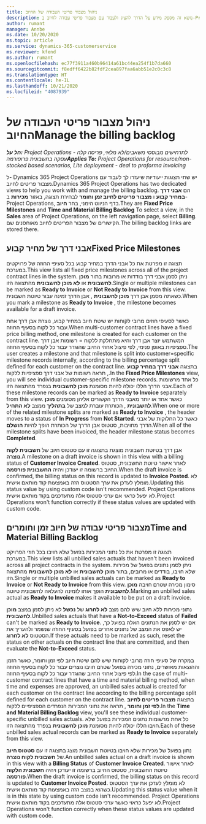 ```yaml
---
title: ניהול מצבור פריטי העבודה של החיוב
description: נושא זה מספק מידע על הדרך להציג ולעבוד עם מצבור פריטי עבודה לחיוב ב-Project Operations.
author: rumant
manager: Annbe
ms.date: 10/20/2020
ms.topic: article
ms.service: dynamics-365-customerservice
ms.reviewer: kfend
ms.author: rumant
ms.openlocfilehash: ec77f3911a460b96414a61bc44ea254f1b7da660
ms.sourcegitcommit: f8edff6422b82fdf2cea897faa6abb51e2c0c3c8
ms.translationtype: HT
ms.contentlocale: he-IL
ms.lasthandoff: 10/21/2020
ms.locfileid: "4087939"
---
```

# <a name="manage-the-billing-backlog"></a><span data-ttu-id="b5d5e-103">ניהול מצבור פריטי העבודה של החיוב</span><span class="sxs-lookup"><span data-stu-id="b5d5e-103">Manage the billing backlog</span></span>

<span data-ttu-id="b5d5e-104">_**חל על:** Project Operations לתרחישים מבוססי משאבים/לא מלאי, פריסה קלה - עסקה בחשבונית פרופורמה_</span><span class="sxs-lookup"><span data-stu-id="b5d5e-104">_**Applies To:** Project Operations for resource/non-stocked based scenarios, Lite deployment - deal to proforma invoicing_</span></span>

<span data-ttu-id="b5d5e-105">ל- Dynamics 365 Project Operations יש שתי תצוגות ייעודיות שיעזרו לך לעבוד עם מצבור פריטים לחיוב.</span><span class="sxs-lookup"><span data-stu-id="b5d5e-105">Dynamics 365 Project Operations has two dedicated views to help you work with and manage the billing backlog.</span></span> <span data-ttu-id="b5d5e-106">הם **אבני דרך במחיר קבוע** ו **מצבור פריטים לחיוב זמן וחומר** לבחירת תצוגה, באזור **מכירות** ב- Project Operations, בדף הניווט הימני, בחר **חיוב**.</span><span class="sxs-lookup"><span data-stu-id="b5d5e-106">They are **Fixed Price Milestones** and **Time and Material Billing Backlog** To select a view, in the **Sales** area of Project Operations, on the left navigation page, select **Billing**.</span></span> <span data-ttu-id="b5d5e-107">הקישורים של מצבור הפריטים לחיוב מאוחסנים שם.</span><span class="sxs-lookup"><span data-stu-id="b5d5e-107">The billing backlog links are stored there.</span></span>

## <a name="fixed-price-milestones"></a><span data-ttu-id="b5d5e-108">אבני דרך של מחיר קבוע</span><span class="sxs-lookup"><span data-stu-id="b5d5e-108">Fixed Price Milestones</span></span>

<span data-ttu-id="b5d5e-109">תצוגה זו מפרטת את כל אבני הדרך במחיר קבוע בכל סעיפי החוזה של פרויקטים במערכת.</span><span class="sxs-lookup"><span data-stu-id="b5d5e-109">This view lists all fixed price milestones across all of the project contract lines in the system.</span></span> <span data-ttu-id="b5d5e-110">ניתן לסמן אבני דרך בודדות או מרובות בתור **מוכן לחשבונית** או **לא מוכן לחשבונית** מהתצוגה הזו.</span><span class="sxs-lookup"><span data-stu-id="b5d5e-110">Single or multiple milestones can be marked as **Ready to Invoice** or **Not Ready to Invoice** from this view.</span></span> <span data-ttu-id="b5d5e-111">כשאתה מסמן אבן דרך **מוכן לחשבונית** , אבן הדרך זמינה עבור טיוטת חשבונית.</span><span class="sxs-lookup"><span data-stu-id="b5d5e-111">When you mark a milestone as **Ready to Invoice** , the milestone becomes available for a draft invoice.</span></span>

<span data-ttu-id="b5d5e-112">כאשר לסעיפי חוזים מרובי לקוחות יש שיטת חיוב במחיר קבוע, נוצרת אבן דרך אחת עבור כל לקוח בסעיף החוזה.</span><span class="sxs-lookup"><span data-stu-id="b5d5e-112">When multi-customer contract lines have a fixed price billing method, one milestone is created for each customer on the contract line.</span></span> <span data-ttu-id="b5d5e-113">המשתמש יוצר אבן דרך והיא מתחלקת ללקוח = רשומות אבן דרך ספציפיות באופן פנימי, לפי פיצול אחוזי החיוב שהוגדר עבור כל לקוח בסעיף החוזה.</span><span class="sxs-lookup"><span data-stu-id="b5d5e-113">The user creates a milestone and that milestone is split into customer=specific milestone records internally, according to the billing percentage split defined for each customer on the contract line.</span></span> <span data-ttu-id="b5d5e-114">בתצוגה **אבני דרך במחיר קבוע** , תראה רשומות של אבני דרך ספציפיות ללקוח.</span><span class="sxs-lookup"><span data-stu-id="b5d5e-114">In the **Fixed Price Milestones** view, you will see individual customer-specific milestone records.</span></span> <span data-ttu-id="b5d5e-115">כל אחד מרשומות אבני הדרך הללו יכולה להיות מסומנת **מוכן לחשבונית** בנפרד מהתצוגה הזו.</span><span class="sxs-lookup"><span data-stu-id="b5d5e-115">Each of these milestone records can be marked as **Ready to Invoice** separately from this view.</span></span> <span data-ttu-id="b5d5e-116">כאשר אחד או יותר מאבני הדרך הקשורים אליהן מסומנים **מוכן לחשבונית** , הכותרת עוברת למצב של **בתהליך** ממצב **לא התחיל**.</span><span class="sxs-lookup"><span data-stu-id="b5d5e-116">When one or more of the related milestone splits are marked as **Ready to Invoice** , the header moves to a status of **In Progress** from **Not Started**.</span></span> <span data-ttu-id="b5d5e-117">כאשר כל החלוקות של אבני הדרך מחויבות, סטטוס אבן הדרך של הכותרת הופך להיות **הושלם**.</span><span class="sxs-lookup"><span data-stu-id="b5d5e-117">When all of the milestone splits have been invoiced, the header milestone status becomes **Completed**.</span></span>

<span data-ttu-id="b5d5e-118">אבן דרך בטיוטת חשבונית מוצגת בתצוגה זו עם סטטוס חיוב של **חשבונית לקוח נוצרה**.</span><span class="sxs-lookup"><span data-stu-id="b5d5e-118">A milestone on a draft invoice is shown in this view with a billing status of **Customer Invoice Created**.</span></span> <span data-ttu-id="b5d5e-119">לאחר אישור טיוטת החשבונית, סטטוס החיוב ברשומה זו יעודכן ויהיה **החשבונית פורסמה**.</span><span class="sxs-lookup"><span data-stu-id="b5d5e-119">When the draft invoice is confirmed, the billing status on this record is updated to **Invoice Posted**.</span></span> <span data-ttu-id="b5d5e-120">לא מומלץ לעדכן את ערך הסטטוס הזה באמצעות קוד מותאם אישית.</span><span class="sxs-lookup"><span data-stu-id="b5d5e-120">Updating this status value by using custom code isn't recommended.</span></span> <span data-ttu-id="b5d5e-121">Project Operations לא יפעל כראוי אם ערכי סטטוס אלה מתעדכנים בקוד מותאם אישית.</span><span class="sxs-lookup"><span data-stu-id="b5d5e-121">Project Operations won't function correctly if these status values are updated with custom code.</span></span>

## <a name="time-and-material-billing-backlog"></a><span data-ttu-id="b5d5e-122">מצבור פריטי עבודה של חיוב זמן וחומרים</span><span class="sxs-lookup"><span data-stu-id="b5d5e-122">Time and Material Billing Backlog</span></span>

<span data-ttu-id="b5d5e-123">תצוגה זו מפרטת את כל נתוני המכירות בפועל שלא חויבו בכל חוזי הפרויקט במערכת.</span><span class="sxs-lookup"><span data-stu-id="b5d5e-123">This view lists all unbilled sales actuals that haven't been invoiced across all project contracts in the system.</span></span> <span data-ttu-id="b5d5e-124">ניתן לסמן נתונים בפועל של מכירות שלא חויבו, בודדים או מרובים, בתור **מוכן לחשבונית** או **לא מוכן לחשבונית** מהתצוגה הזו.</span><span class="sxs-lookup"><span data-stu-id="b5d5e-124">Single or multiple unbilled sales actuals can be marked as **Ready to Invoice** or **Not Ready to Invoice** from this view.</span></span> <span data-ttu-id="b5d5e-125">סימון מכירה שטרם חויבה **מוכן לחשבונית** הופך אותו לזמינה להעלאה לחשבונית טיוטה.</span><span class="sxs-lookup"><span data-stu-id="b5d5e-125">Marking an unbilled sales actual as **Ready to Invoice** makes it available to be put on a draft invoice.</span></span>

<span data-ttu-id="b5d5e-126">נתוני מכירות ללא חיוב שיש להם מצב **לא לחרוג** של **נכשל** לא ניתן לסמן במצב **מוכן לחשבונית**.</span><span class="sxs-lookup"><span data-stu-id="b5d5e-126">Unbilled sales actuals that have a **Not-to-Exceed** status of **Failed** can't be marked as **Ready to Invoice**.</span></span> <span data-ttu-id="b5d5e-127">אם יש לסמן את הנתונים האלה בפועל כך, יש לאפס את המצב של נתונים אחרים בפועל בסעיף החוזה שנשמר ולהעריך את הסטטוס **לא לחרוג**.</span><span class="sxs-lookup"><span data-stu-id="b5d5e-127">If these actuals need to be marked as such, reset the status on other actuals on the contract line that are committed, and then evaluate the **Not-to-Exceed** status.</span></span>

<span data-ttu-id="b5d5e-128">במקרה של סעיפי חוזה מרובי לקוחות שיש להם שיטת חיוב לפי זמן וחומר, כאשר הזמן וההוצאות מאושרים, נתוני מכירה בפועל שטרם חויבו נוצרים עבור כל לקוח בסעיף החוזה לפי פיצול אחוזי החיוב שהוגדר עבור כל לקוח בסעיף החוזה.</span><span class="sxs-lookup"><span data-stu-id="b5d5e-128">In the case of multi-customer contract lines that have a time and material billing method, when time and expenses are approved, an unbilled sales actual is created for each customer on the contract line according to the billing percentage split defined for each customer on the contract line.</span></span> <span data-ttu-id="b5d5e-129">בתצוגה **מצבור פריטים לחיוב לפי זמן וחומר** , תראה את נתוני המכירות הנפרדים הספציפיים ללקוח.</span><span class="sxs-lookup"><span data-stu-id="b5d5e-129">In the **Time and Material Billing Backlog** view, you'll see these individual customer-specific unbilled sales actuals.</span></span> <span data-ttu-id="b5d5e-130">כל אחת מרשומות נתונים המכירות בפועל שלא חויבו הללו יכולה להיות מסומנת **מוכן לחשבונית** בנפרד מהתצוגה הזו.</span><span class="sxs-lookup"><span data-stu-id="b5d5e-130">Each of these unbilled sales actual records can be marked as **Ready to Invoice** separately from this view.</span></span>

<span data-ttu-id="b5d5e-131">נתון בפועל של מכירות שלא חויבו בטיוטת חשבונית מוצג בתצוגה זו עם **סטטוס חיוב** של **חשבונית לקוח נוצרה**.</span><span class="sxs-lookup"><span data-stu-id="b5d5e-131">An unbilled sales actual on a draft invoice is shown in this view with a **Billing Status** of **Customer Invoice Created**.</span></span> <span data-ttu-id="b5d5e-132">לאחר אישור טיוטת החשבונית, סטטוס החיוב ברשומה זו יעודכן ויהיה **חשבונית הלקוח פורסמה**.</span><span class="sxs-lookup"><span data-stu-id="b5d5e-132">When the draft invoice is confirmed, the billing status on this record is updated to **Customer Invoice Posted**.</span></span> <span data-ttu-id="b5d5e-133">לא מומלץ לעדכן את ערך הסטטוס כשהוא במצב הזה באמצעות קוד מותאם אישית.</span><span class="sxs-lookup"><span data-stu-id="b5d5e-133">Updating this status value when it is in this state by using custom code isn't recommended.</span></span> <span data-ttu-id="b5d5e-134">Project Operations לא יפעל כראוי כאשר ערכי סטטוס אלה מתעדכנים בקוד מותאם אישית.</span><span class="sxs-lookup"><span data-stu-id="b5d5e-134">Project Operations won't function correctly when these status values are updated with custom code.</span></span>
